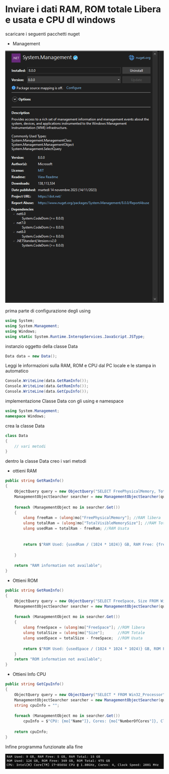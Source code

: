 # Inviare i dati RAM, ROM totale Libera e usata e CPU dI windows

scaricare i seguenti pacchetti nuget

- Management

![scaricamneto Nuget](Scaricamento_nuget.png)

prima parte di configurazione degli using

```C#
using System;
using System.Management;
using Windows;
using static System.Runtime.InteropServices.JavaScript.JSType;
```

instanzio oggetto della classe Data

```C#
Data data = new Data();
```

Leggi le informazioni sulla RAM, ROM e CPU dal PC locale e le stampa in automatico

```C#
Console.WriteLine(data.GetRamInfo());
Console.WriteLine(data.GetRomInfo());
Console.WriteLine(data.GetCpuInfo());
```

implementazione Classe Data con gli using e namespace

```C#
using System.Management;
namespace Windows;
```

crea la classe Data

```C#
class Data
{
    // vari metodi
}
```

dentro la classe Data creo i vari metodi

- ottieni RAM

```C#
public string GetRamInfo()
{
    ObjectQuery query = new ObjectQuery("SELECT FreePhysicalMemory, TotalVisibleMemorySize FROM Win32_OperatingSystem");
    ManagementObjectSearcher searcher = new ManagementObjectSearcher(query);

    foreach (ManagementObject mo in searcher.Get())
    {
        ulong freeRam = (ulong)mo["FreePhysicalMemory"]; //RAM libera
        ulong totalRam = (ulong)mo["TotalVisibleMemorySize"]; //RAM Totale
        ulong usedRam = totalRam - freeRam; //RAM Usata


        return $"RAM Used: {usedRam / (1024 * 1024)} GB, RAM Free: {freeRam / (1024 * 1024)} GB, RAM Total: {totalRam / (1024 * 1024)} GB"; //Stampa Info

    }

    return "RAM information not available";
}
```

- Ottieni ROM

```C#
public string GetRomInfo()
{
    ObjectQuery query = new ObjectQuery("SELECT FreeSpace, Size FROM Win32_LogicalDisk WHERE DeviceID = 'C:'");
    ManagementObjectSearcher searcher = new ManagementObjectSearcher(query);

    foreach (ManagementObject mo in searcher.Get())
    {
        ulong freeSpace = (ulong)mo["FreeSpace"]; //ROM libera
        ulong totalSize = (ulong)mo["Size"];      //ROM Totale
        ulong usedSpace = totalSize - freeSpace;  //ROM Usata

        return $"ROM Used: {usedSpace / (1024 * 1024 * 1024)} GB, ROM Free: {freeSpace / (1024 * 1024 * 1024)} GB, ROM Total: {totalSize / (1024 * 1024 * 1024)} GB"; //Stampa Info
    }
    return "ROM information not available";
}
```

- Ottieni Info CPU

```C#
public string GetCpuInfo()
{
    ObjectQuery query = new ObjectQuery("SELECT * FROM Win32_Processor");
    ManagementObjectSearcher searcher = new ManagementObjectSearcher(query);
    string cpuInfo = "";

    foreach (ManagementObject mo in searcher.Get())
        cpuInfo = $"CPU: {mo["Name"]}, Cores: {mo["NumberOfCores"]}, Clock Speed: {mo["MaxClockSpeed"]} MHz"; //ottene info sulla CPU

    return cpuInfo;
}
```

Infine programma funzionate alla fine

![lettura dati PC](Lettura_dati.png)
